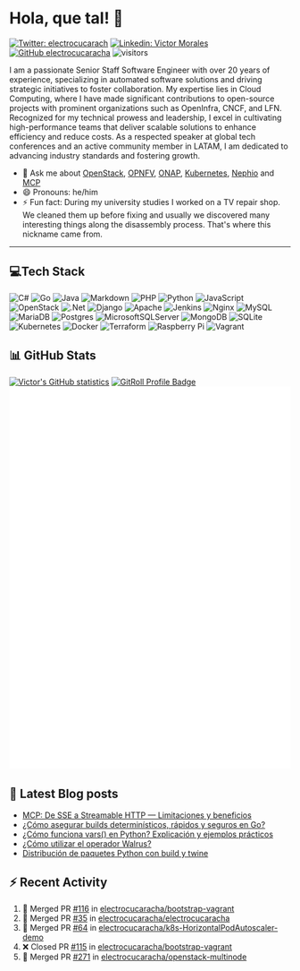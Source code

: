 # Hola, que tal! 👋

[![Twitter: electrocucarach](https://img.shields.io/twitter/follow/electrocucarach?style=social)](https://twitter.com/electrocucarach)
[![Linkedin: Victor Morales](https://img.shields.io/badge/-VictorMorales-blue?style=flat-square&logo=Linkedin&logoColor=white&link=https://www.linkedin.com/in/electrocucaracha/)](https://www.linkedin.com/in/electrocucaracha/)
[![GitHub electrocucaracha](https://img.shields.io/github/followers/electrocucaracha?label=follow&style=social)](https://github.com/electrocucaracha)
![visitors](https://visitor-badge.laobi.icu/badge?page_id=electrocucaracha.electrocucaracha)

I am a passionate Senior Staff Software Engineer with over 20 years of experience,
specializing in automated software solutions and driving strategic initiatives to foster collaboration.
My expertise lies in Cloud Computing, where I have made significant contributions to open-source projects
with prominent organizations such as OpenInfra, CNCF, and LFN.
Recognized for my technical prowess and leadership, I excel in cultivating high-performance teams
that deliver scalable solutions to enhance efficiency and reduce costs.
As a respected speaker at global tech conferences and an active community member in LATAM,
I am dedicated to advancing industry standards and fostering growth.

- 💬 Ask me about [OpenStack](https://www.openstack.org/),
  [OPNFV](https://www.opnfv.org/), [ONAP](https://www.onap.org/),
  [Kubernetes](https://kubernetes.io/),
  [Nephio](https://docs.nephio.org/) and
  [MCP](https://modelcontextprotocol.io/)
- 😄 Pronouns: he/him
- ⚡ Fun fact: During my university studies I worked on a TV repair
  shop. We cleaned them up before fixing and usually we discovered many
  interesting things along the disassembly process. That's where this
  nickname came from.

---

## 💻Tech Stack

![C#](https://img.shields.io/badge/c%23-%23239120.svg?style=for-the-badge&logo=c-sharp&logoColor=white)
![Go](https://img.shields.io/badge/go-%2300ADD8.svg?style=for-the-badge&logo=go&logoColor=white)
![Java](https://img.shields.io/badge/java-%23ED8B00.svg?style=for-the-badge&logo=java&logoColor=white)
![Markdown](https://img.shields.io/badge/markdown-%23000000.svg?style=for-the-badge&logo=markdown&logoColor=white)
![PHP](https://img.shields.io/badge/php-%23777BB4.svg?style=for-the-badge&logo=php&logoColor=white)
![Python](https://img.shields.io/badge/python-3670A0?style=for-the-badge&logo=python&logoColor=ffdd54)
![JavaScript](https://img.shields.io/badge/javascript-%23323330.svg?style=for-the-badge&logo=javascript&logoColor=%23F7DF1E)
![OpenStack](https://img.shields.io/badge/Openstack-%23f01742.svg?style=for-the-badge&logo=openstack&logoColor=white)
![.Net](https://img.shields.io/badge/.NET-5C2D91?style=for-the-badge&logo=.net&logoColor=white)
![Django](https://img.shields.io/badge/django-%23092E20.svg?style=for-the-badge&logo=django&logoColor=white)
![Apache](https://img.shields.io/badge/apache-%23D42029.svg?style=for-the-badge&logo=apache&logoColor=white)
![Jenkins](https://img.shields.io/badge/jenkins-%232C5263.svg?style=for-the-badge&logo=jenkins&logoColor=white)
![Nginx](https://img.shields.io/badge/nginx-%23009639.svg?style=for-the-badge&logo=nginx&logoColor=white)
![MySQL](https://img.shields.io/badge/mysql-%2300f.svg?style=for-the-badge&logo=mysql&logoColor=white)
![MariaDB](https://img.shields.io/badge/MariaDB-003545?style=for-the-badge&logo=mariadb&logoColor=white)
![Postgres](https://img.shields.io/badge/postgres-%23316192.svg?style=for-the-badge&logo=postgresql&logoColor=white)
![MicrosoftSQLServer](https://img.shields.io/badge/Microsoft%20SQL%20Sever-CC2927?style=for-the-badge&logo=microsoft%20sql%20server&logoColor=white)
![MongoDB](https://img.shields.io/badge/MongoDB-%234ea94b.svg?style=for-the-badge&logo=mongodb&logoColor=white)
![SQLite](https://img.shields.io/badge/sqlite-%2307405e.svg?style=for-the-badge&logo=sqlite&logoColor=white)
![Kubernetes](https://img.shields.io/badge/kubernetes-%23326ce5.svg?style=for-the-badge&logo=kubernetes&logoColor=white)
![Docker](https://img.shields.io/badge/docker-%230db7ed.svg?style=for-the-badge&logo=docker&logoColor=white)
![Terraform](https://img.shields.io/badge/terraform-%235835CC.svg?style=for-the-badge&logo=terraform&logoColor=white)
![Raspberry Pi](https://img.shields.io/badge/-RaspberryPi-C51A4A?style=for-the-badge&logo=Raspberry-Pi)
![Vagrant](https://img.shields.io/badge/vagrant-%231563FF.svg?style=for-the-badge&logo=vagrant&logoColor=white)

## 📊 GitHub Stats

[![Victor's GitHub statistics](https://github-readme-stats.vercel.app/api?username=electrocucaracha)](https://github.com/anuraghazra/github-readme-stats#github-stats-card)
<a href="https://gitroll.io/profile/udlkk0YGqUrTxotWUXrVxGYHHBwM2" target="_blank"><img src="https://gitroll.io/api/badges/profiles/v1/udlkk0YGqUrTxotWUXrVxGYHHBwM2?theme=light" alt="GitRoll Profile Badge" width="345px"/></a>
![Metrics](https://github.com/electrocucaracha/electrocucaracha/blob/master/github-metrics.svg)

## 📘 Latest Blog posts

<!-- prettier-ignore-start -->

<!-- BLOG-POST-LIST:START -->
- [MCP: De SSE a Streamable HTTP — Limitaciones y beneficios](https://electrocucaracha.com/2025/09/27/mcp-streamable-http-vs-sse/)
- [¿Cómo asegurar builds determinísticos, rápidos y seguros en Go?](https://electrocucaracha.com/2025/08/17/builds-deterministicos-go-goproxy/)
- [¿Cómo funciona vars&lpar;&rpar; en Python? Explicación y ejemplos prácticos](https://electrocucaracha.com/2025/08/09/como-funciona-vars-en-python/)
- [¿Cómo utilizar el operador Walrus?](https://electrocucaracha.com/2025/07/30/operador-walrus-python/)
- [Distribución de paquetes Python con build y twine](https://electrocucaracha.com/2025/07/11/distribucion-paquetes-python-build-twine/)
<!-- BLOG-POST-LIST:END -->

## :zap: Recent Activity

<!--START_SECTION:activity-->
1. 🎉 Merged PR [#116](https://github.com/electrocucaracha/bootstrap-vagrant/pull/116) in [electrocucaracha/bootstrap-vagrant](https://github.com/electrocucaracha/bootstrap-vagrant)
2. 🎉 Merged PR [#35](https://github.com/electrocucaracha/electrocucaracha/pull/35) in [electrocucaracha/electrocucaracha](https://github.com/electrocucaracha/electrocucaracha)
3. 🎉 Merged PR [#64](https://github.com/electrocucaracha/k8s-HorizontalPodAutoscaler-demo/pull/64) in [electrocucaracha/k8s-HorizontalPodAutoscaler-demo](https://github.com/electrocucaracha/k8s-HorizontalPodAutoscaler-demo)
4. ❌ Closed PR [#115](https://github.com/electrocucaracha/bootstrap-vagrant/pull/115) in [electrocucaracha/bootstrap-vagrant](https://github.com/electrocucaracha/bootstrap-vagrant)
5. 🎉 Merged PR [#271](https://github.com/electrocucaracha/openstack-multinode/pull/271) in [electrocucaracha/openstack-multinode](https://github.com/electrocucaracha/openstack-multinode)
<!--END_SECTION:activity-->

<!-- prettier-ignore-end -->

